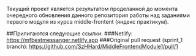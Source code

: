 
Текущий проект является результатом проделанной до момента очередного обновления данного репозитория работы над заданиями первого модуля из курса middle-frontent (яндекс практикум).  

##Прилигаются следующие ссылки:
###Netlify: https://mfbestmessanger.netlify.app
###Original pull request (sprint_1 branch): https://github.com/SzHHard/MiddleFrontendModule1/pull/1
